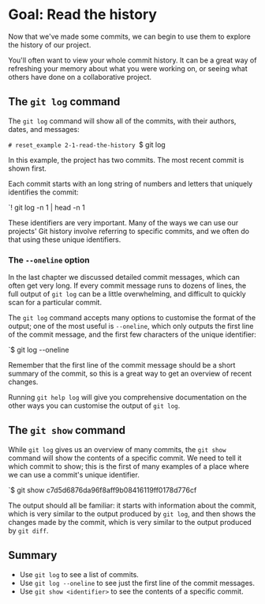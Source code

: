 # Goal: Read the history

Now that we've made some commits, we can begin to use them to explore the
history of our project.

You'll often want to view your whole commit history. It can be a great way of
refreshing your memory about what you were working on, or seeing what others
have done on a collaborative project.

## The `git log` command

The `git log` command will show all of the commits, with their authors, dates,
and messages:

`# reset_example 2-1-read-the-history
`$ git log

In this example, the project has two commits. The most recent commit is shown
first.

Each commit starts with an long string of numbers and letters that uniquely
identifies the commit:

`! git log -n 1 | head -n 1

These identifiers are very important. Many of the ways we can use our projects'
Git history involve referring to specific commits, and we often do that using
these unique identifiers.

### The `--oneline` option

In the last chapter we discussed detailed commit messages, which can often get
very long. If every commit message runs to dozens of lines, the full output of
`git log` can be a little overwhelming, and difficult to quickly scan for a
particular commit.

The `git log` command accepts many options to customise the format of the
output; one of the most useful is `--oneline`, which only outputs the first line
of the commit message, and the first few characters of the unique identifier:

`$ git log --oneline

Remember that the first line of the commit message should be a short summary of
the commit, so this is a great way to get an overview of recent changes.

Running `git help log` will give you comprehensive documentation on the other
ways you can customise the output of `git log`.

## The `git show` command

While `git log` gives us an overview of many commits, the `git show` command
will show the contents of a specific commit. We need to tell it which commit to
show; this is the first of many examples of a place where we can use a commit's
unique identifier.

`$ git show c7d5d6876da96f8aff9b08416119ff0178d776cf

The output should all be familiar: it starts with information about the commit,
which is very similar to the output produced by `git log`, and then shows the
changes made by the commit, which is very similar to the output produced by `git
diff`.

## Summary

* Use `git log` to see a list of commits.
* Use `git log --oneline` to see just the first line of the commit messages.
* Use `git show <identifier>` to see the contents of a specific commit.
